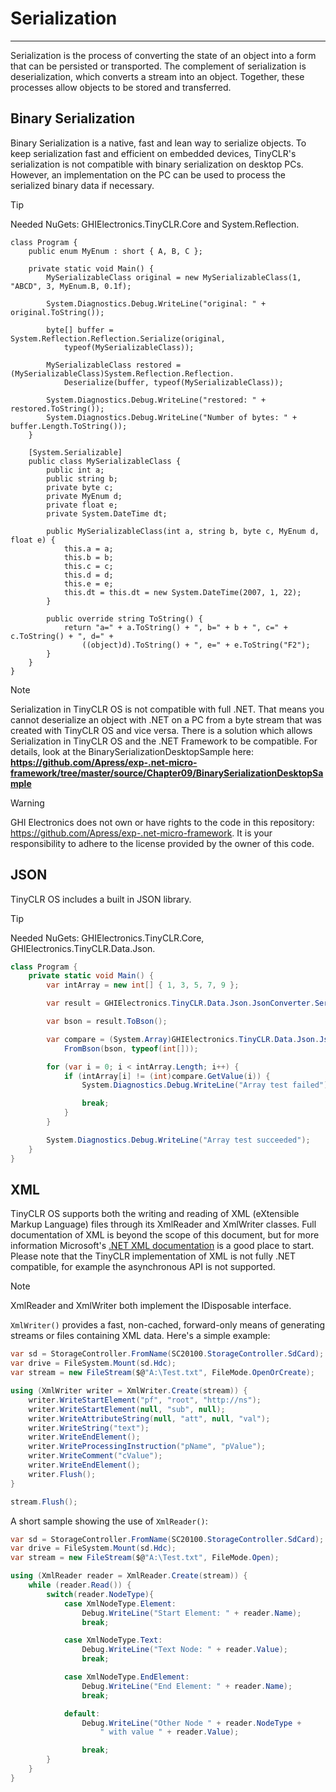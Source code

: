 # Serialization
---
Serialization is the process of converting the state of an object into a form that can be persisted or transported. The complement of serialization is deserialization, which converts a stream into an object. Together, these processes allow objects to be stored and transferred.

## Binary Serialization
Binary Serialization is a native, fast and lean way to serialize objects. To keep serialization fast and efficient on embedded devices, TinyCLR's serialization is not compatible with binary serialization on desktop PCs. However, an implementation on the PC can be used to process the serialized binary data if necessary.

> [!TIP]
> Needed NuGets: GHIElectronics.TinyCLR.Core and System.Reflection.

```
class Program {
    public enum MyEnum : short { A, B, C };

    private static void Main() {
        MySerializableClass original = new MySerializableClass(1, "ABCD", 3, MyEnum.B, 0.1f);

        System.Diagnostics.Debug.WriteLine("original: " + original.ToString());

        byte[] buffer = System.Reflection.Reflection.Serialize(original,
            typeof(MySerializableClass));

        MySerializableClass restored = (MySerializableClass)System.Reflection.Reflection.
            Deserialize(buffer, typeof(MySerializableClass));

        System.Diagnostics.Debug.WriteLine("restored: " + restored.ToString());
        System.Diagnostics.Debug.WriteLine("Number of bytes: " + buffer.Length.ToString());
    }

    [System.Serializable]
    public class MySerializableClass {
        public int a;
        public string b;
        private byte c;
        private MyEnum d;
        private float e;
        private System.DateTime dt;

        public MySerializableClass(int a, string b, byte c, MyEnum d, float e) {
            this.a = a;
            this.b = b;
            this.c = c;
            this.d = d;
            this.e = e;
            this.dt = this.dt = new System.DateTime(2007, 1, 22);
        }

        public override string ToString() {
            return "a=" + a.ToString() + ", b=" + b + ", c=" + c.ToString() + ", d=" +
                ((object)d).ToString() + ", e=" + e.ToString("F2");
        }
    }
}
```

> [!NOTE]
> Serialization in TinyCLR OS is not compatible with full .NET. That means you cannot deserialize an object with .NET on a PC from a byte stream that was created with TinyCLR OS and vice versa. There is a solution which allows Serialization in TinyCLR OS and the .NET Framework to be compatible. For details, look at the BinarySerializationDesktopSample here: **https://github.com/Apress/exp-.net-micro-framework/tree/master/source/Chapter09/BinarySerializationDesktopSample**

>[!WARNING]
> GHI Electronics does not own or have rights to the code in this repository: https://github.com/Apress/exp-.net-micro-framework. It is your responsibility to adhere to the license provided by the owner of this code.

## JSON

TinyCLR OS includes a built in JSON library.

> [!TIP]
> Needed NuGets: GHIElectronics.TinyCLR.Core, GHIElectronics.TinyCLR.Data.Json.

```cs
class Program {
    private static void Main() {
        var intArray = new int[] { 1, 3, 5, 7, 9 };

        var result = GHIElectronics.TinyCLR.Data.Json.JsonConverter.Serialize(intArray);

        var bson = result.ToBson();

        var compare = (System.Array)GHIElectronics.TinyCLR.Data.Json.JsonConverter.
            FromBson(bson, typeof(int[]));

        for (var i = 0; i < intArray.Length; i++) {
            if (intArray[i] != (int)compare.GetValue(i)) {
                System.Diagnostics.Debug.WriteLine("Array test failed");

                break;
            }
        }

        System.Diagnostics.Debug.WriteLine("Array test succeeded");
    }
}
```

## XML
TinyCLR OS supports both the writing and reading of XML (eXtensible Markup Language) files through its XmlReader and XmlWriter classes. Full documentation of XML is beyond the scope of this document, but for more information Microsoft's [.NET XML documentation](https://docs.microsoft.com/en-us/dotnet/api/system.xml.xmldocument?view=netcore-3.1) is a good place to start. Please note that the TinyCLR implementation of XML is not fully .NET compatible, for example the asynchronous API is not supported.


> [!Note]
> XmlReader and XmlWriter both implement the IDisposable interface.

`XmlWriter()` provides a fast, non-cached, forward-only means of generating streams or files containing XML data. Here's a simple example:

```cs
var sd = StorageController.FromName(SC20100.StorageController.SdCard);
var drive = FileSystem.Mount(sd.Hdc);
var stream = new FileStream($@"A:\Test.txt", FileMode.OpenOrCreate);

using (XmlWriter writer = XmlWriter.Create(stream)) {
    writer.WriteStartElement("pf", "root", "http://ns");
    writer.WriteStartElement(null, "sub", null);
    writer.WriteAttributeString(null, "att", null, "val");
    writer.WriteString("text");
    writer.WriteEndElement();
    writer.WriteProcessingInstruction("pName", "pValue");
    writer.WriteComment("cValue");
    writer.WriteEndElement();
    writer.Flush();
}

stream.Flush();

```

A short sample showing the use of `XmlReader()`:
```cs
var sd = StorageController.FromName(SC20100.StorageController.SdCard);
var drive = FileSystem.Mount(sd.Hdc);
var stream = new FileStream($@"A:\Test.txt", FileMode.Open);

using (XmlReader reader = XmlReader.Create(stream)) {
    while (reader.Read()) {
        switch(reader.NodeType){
            case XmlNodeType.Element:
                Debug.WriteLine("Start Element: " + reader.Name);
                break;

            case XmlNodeType.Text:
                Debug.WriteLine("Text Node: " + reader.Value);
                break;

            case XmlNodeType.EndElement:
                Debug.WriteLine("End Element: " + reader.Name);
                break;

            default:
                Debug.WriteLine("Other Node " + reader.NodeType +
                    " with value " + reader.Value);

                break;
        }
    }
}

```


